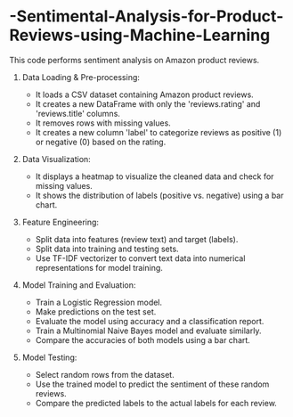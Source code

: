 # -Sentimental-Analysis-for-Product-Reviews-using-Machine-Learning
This code performs sentiment analysis on Amazon product reviews. 

1. Data Loading & Pre-processing:
   - It loads a CSV dataset containing Amazon product reviews.
   - It creates a new DataFrame with only the 'reviews.rating' and 'reviews.title' columns.
   - It removes rows with missing values.
   - It creates a new column 'label' to categorize reviews as positive (1) or negative (0) based on the rating.

2. Data Visualization:
   - It displays a heatmap to visualize the cleaned data and check for missing values.
   - It shows the distribution of labels (positive vs. negative) using a bar chart.
3. Feature Engineering:
   - Split data into features (review text) and target (labels).
   - Split data into training and testing sets.
   - Use TF-IDF vectorizer to convert text data into numerical representations for model training.
4. Model Training and Evaluation:
   - Train a Logistic Regression model.
   - Make predictions on the test set.
   - Evaluate the model using accuracy and a classification report.
   - Train a Multinomial Naive Bayes model and evaluate similarly.
   - Compare the accuracies of both models using a bar chart.
5. Model Testing:
   - Select random rows from the dataset.
   - Use the trained model to predict the sentiment of these random reviews.
   - Compare the predicted labels to the actual labels for each review.
